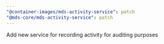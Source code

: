 ```yaml
---
"@container-images/mds-activity-service": patch
"@mds-core/mds-activity-service": patch
---
```


Add new service for recording activity for auditing purposes
